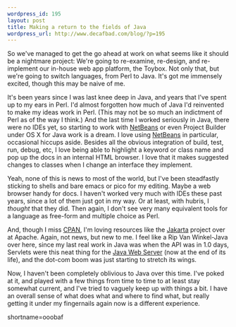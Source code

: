 ```yaml
--- 
wordpress_id: 195
layout: post
title: Making a return to the fields of Java
wordpress_url: http://www.decafbad.com/blog/?p=195
---
```

<p>So we've managed to get the go ahead at work on what seems like it should be a nightmare project:  We're going to re-examine, re-design, and re-implement our in-house web app platform, the Toybox.  Not only that, but we're going to switch languages, from Perl to Java.  It's got me immensely excited, though this may be naive of me.</p>
<p>It's been years since I was last knee deep in Java, and years that I've spent up to my ears in Perl.  I'd almost forgotten how much of Java I'd reinvented to make my ideas work in Perl.  (This may not be so much an indictment of Perl as of the way I think.)  And the last time I worked seriously in Java, there were no IDEs yet, so starting to work with <a href="http://www.netbeans.org">NetBeans</a> or even Project Builder under OS X for Java work is a dream.  I love using <a href="http://www.netbeans.org">NetBeans</a> in particular, occasional hiccups aside.  Besides all the obvious integration of build, test, run, debug, etc, I love being able to highlight a keyword or class name and pop up the docs in an internal HTML browser.  I love that it makes suggested changes to classes when I change an interface they implement.</p>
<p>Yeah, none of this is news to most of the world, but I've been steadfastly sticking to shells and bare emacs or pico for my editing.  Maybe a web browser handy for docs.  I haven't worked very much with IDEs these past years, since a lot of them just got in my way.  Or at least, with hubris, I <i>thought</i> that they did.  Then again, I don't see very many equivalent tools for a language as free-form and multiple choice as Perl.</p>
<p>And, though I miss <a href="http://www.cpan.org">CPAN</a>, I'm loving resources like the <a href="http://jakarta.apache.org">Jakarta</a> project over at Apache.  Again, not news, but new to me.  I feel like a Rip Van Winkel-Java over here, since my last real work in Java was when the API was in 1.0 days, Servlets were this neat thing for the <a href="http://wwws.sun.com/software/jwebserver/index.html">Java Web Server</a> (now at the end of its life), and the dot-com boom was just starting to stretch its wings.</p>
<p>Now, I haven't been completely oblivious to Java over this time.  I've poked at it, and played with a few things from time to time to at least stay somewhat current, and I've tried to vaguely keep up with things a bit.  I have an overall sense of what does what and where to find what, but really getting it under my fingernails again now is a different experience.</p>
<!--more-->
shortname=ooobaf
